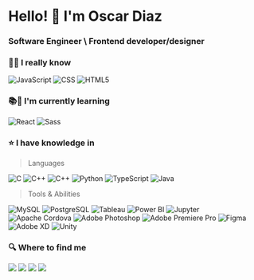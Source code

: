 # Hello! 👋 I'm Oscar Diaz

### Software Engineer \ Frontend developer/designer

### 🌟🔥 I really know

![JavaScript](https://img.shields.io/badge/Javascript-F7DF1E?style=for-the-badge&logo=JavaScript&logoColor=black)
![CSS](https://img.shields.io/badge/css-1572B6?style=for-the-badge&logo=CSS3&logoColor=white)
![HTML5](https://img.shields.io/badge/HTML5-E34F26?style=for-the-badge&logo=HTML5&logoColor=white)

### 📚🧠 I'm currently learning

![React](https://img.shields.io/badge/React-61DAFB?style=for-the-badge&logo=React&logoColor=black)
![Sass](https://img.shields.io/badge/Sass-CC6699?style=for-the-badge&logo=Sass&logoColor=white)

### ⭐ I have knowledge in

> Languages

![C](https://img.shields.io/badge/C-A8B9CC?style=for-the-badge&logo=C&logoColor=black)
![C++](https://img.shields.io/badge/C++-00599C?style=for-the-badge&logo=Cplusplus&logoColor=white)
![C++](https://img.shields.io/badge/C_Sharp-239120?style=for-the-badge&logo=Csharp&logoColor=white)
![Python](https://img.shields.io/badge/Python-3776AB?style=for-the-badge&logo=Python&logoColor=white)
![TypeScript](https://img.shields.io/badge/TypeScript-3178C6?style=for-the-badge&logo=TypeScript&logoColor=white)
![Java](https://img.shields.io/badge/Java-007396?style=for-the-badge&logo=Java&logoColor=white)

> Tools & Abilities

![MySQL](https://img.shields.io/badge/MySQL-4479A1?style=for-the-badge&logo=MySQL&logoColor=white)
![PostgreSQL](https://img.shields.io/badge/PostgreSQL-4169E1?style=for-the-badge&logo=PostgreSQL&logoColor=white)
![Tableau](https://img.shields.io/badge/Tableau-E97627?style=for-the-badge&logo=Tableau&logoColor=white)
![Power BI](https://img.shields.io/badge/Power_BI-F2C811?style=for-the-badge&logo=Power-BI&logoColor=black)
![Jupyter](https://img.shields.io/badge/Jupyter-F37626?style=for-the-badge&logo=Jupyter&logoColor=white)
![Apache Cordova](https://img.shields.io/badge/Apache_Cordova-E8E8E8?style=for-the-badge&logo=Apache-Cordova&logoColor=black)
![Adobe Photoshop](https://img.shields.io/badge/Adobe_Photoshop-31A8FF?style=for-the-badge&logo=Adobe-Photoshop&logoColor=white)
![Adobe Premiere Pro](https://img.shields.io/badge/Adobe_Premiere_Pro-31A8FF?style=for-the-badge&logo=Adobe-Premiere-Pro&logoColor=white)
![Figma](https://img.shields.io/badge/Figma-F24E1E?style=for-the-badge&logo=Figma&logoColor=white)
![Adobe XD](https://img.shields.io/badge/Adobe_XD-FF61F6?style=for-the-badge&logo=Adobe-XD&logoColor=white)
![Unity](https://img.shields.io/badge/Unity-FFFFFF?style=for-the-badge&logo=Unity&logoColor=black)

### 🔍 Where to find me

[<img src="https://img.shields.io/badge/Google_Play-414141?style=for-the-badge&logo=Google-Play&logoColor=white">](https://play.google.com/store/apps/details?id=com.oscar.diaz)
[<img src="https://img.shields.io/badge/Twitter-1DA1F2?style=for-the-badge&logo=Twitter&logoColor=white">](https://twitter.com/OscarOFDA)
[<img src="https://img.shields.io/badge/Instagram-E4405F?style=for-the-badge&logo=Instagram&logoColor=white">](https://www.instagram.com/oscarf.diaza/)
[<img src="https://img.shields.io/badge/Behance-1769FF?style=for-the-badge&logo=Behance&logoColor=white">](https://www.behance.net/oscarofda)

<!-- Hello!, thanks for view the soul of my readme, feel free to copy whatever you need>
